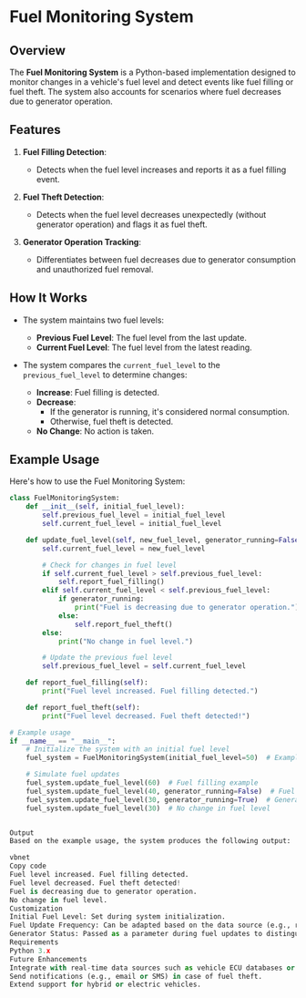 # Fuel Monitoring System

## Overview
The **Fuel Monitoring System** is a Python-based implementation designed to monitor changes in a vehicle's fuel level and detect events like fuel filling or fuel theft. The system also accounts for scenarios where fuel decreases due to generator operation.

## Features
1. **Fuel Filling Detection**:
   - Detects when the fuel level increases and reports it as a fuel filling event.

2. **Fuel Theft Detection**:
   - Detects when the fuel level decreases unexpectedly (without generator operation) and flags it as fuel theft.

3. **Generator Operation Tracking**:
   - Differentiates between fuel decreases due to generator consumption and unauthorized fuel removal.

## How It Works
- The system maintains two fuel levels:
  - **Previous Fuel Level**: The fuel level from the last update.
  - **Current Fuel Level**: The fuel level from the latest reading.

- The system compares the `current_fuel_level` to the `previous_fuel_level` to determine changes:
  - **Increase**: Fuel filling is detected.
  - **Decrease**: 
    - If the generator is running, it's considered normal consumption.
    - Otherwise, fuel theft is detected.
  - **No Change**: No action is taken.

## Example Usage
Here's how to use the Fuel Monitoring System:

```python
class FuelMonitoringSystem:
    def __init__(self, initial_fuel_level):
        self.previous_fuel_level = initial_fuel_level
        self.current_fuel_level = initial_fuel_level

    def update_fuel_level(self, new_fuel_level, generator_running=False):
        self.current_fuel_level = new_fuel_level

        # Check for changes in fuel level
        if self.current_fuel_level > self.previous_fuel_level:
            self.report_fuel_filling()
        elif self.current_fuel_level < self.previous_fuel_level:
            if generator_running:
                print("Fuel is decreasing due to generator operation.")
            else:
                self.report_fuel_theft()
        else:
            print("No change in fuel level.")

        # Update the previous fuel level
        self.previous_fuel_level = self.current_fuel_level

    def report_fuel_filling(self):
        print("Fuel level increased. Fuel filling detected.")

    def report_fuel_theft(self):
        print("Fuel level decreased. Fuel theft detected!")

# Example usage
if __name__ == "__main__":
    # Initialize the system with an initial fuel level
    fuel_system = FuelMonitoringSystem(initial_fuel_level=50)  # Example initial fuel level: 50 liters

    # Simulate fuel updates
    fuel_system.update_fuel_level(60)  # Fuel filling example
    fuel_system.update_fuel_level(40, generator_running=False)  # Fuel theft example
    fuel_system.update_fuel_level(30, generator_running=True)  # Generator running example
    fuel_system.update_fuel_level(30)  # No change in fuel level


Output
Based on the example usage, the system produces the following output:

vbnet
Copy code
Fuel level increased. Fuel filling detected.
Fuel level decreased. Fuel theft detected!
Fuel is decreasing due to generator operation.
No change in fuel level.
Customization
Initial Fuel Level: Set during system initialization.
Fuel Update Frequency: Can be adapted based on the data source (e.g., real-time sensors, database).
Generator Status: Passed as a parameter during fuel updates to distinguish normal consumption from theft.
Requirements
Python 3.x
Future Enhancements
Integrate with real-time data sources such as vehicle ECU databases or sensors.
Send notifications (e.g., email or SMS) in case of fuel theft.
Extend support for hybrid or electric vehicles.
